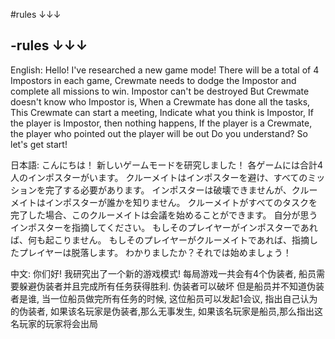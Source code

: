 #rules ↓↓↓

-rules ↓↓↓
-------------------------------------------------------------------------------------------------------------
English:
Hello!
I've researched a new game mode!
There will be a total of 4 Impostors in each game,
Crewmate needs to dodge the Impostor and complete all missions to win.
Impostor can't be destroyed
But Crewmate doesn't know who Impostor is,
When a Crewmate has done all the tasks,
This Crewmate can start a meeting,
Indicate what you think is Impostor,
If the player is Impostor, then nothing happens,
If the player is a Crewmate, the player who pointed out the player will be out
Do you understand? So let's get start!

日本語:
こんにちは！
新しいゲームモードを研究しました！
各ゲームには合計4人のインポスターがいます。
クルーメイトはインポスターを避け、すべてのミッションを完了する必要があります。
インポスターは破壊できませんが、クルーメイトはインポスターが誰かを知りません。
クルーメイトがすべてのタスクを完了した場合、このクルーメイトは会議を始めることができます。
自分が思うインポスターを指摘してください。
もしそのプレイヤーがインポスターであれば、何も起こりません。
もしそのプレイヤーがクルーメイトであれば、指摘したプレイヤーは脱落します。
わかりましたか？それでは始めましょう！

中文:
你们好!
我研究出了一个新的游戏模式!
每局游戏一共会有4个伪装者,
船员需要躲避伪装者并且完成所有任务获得胜利.
伪装者可以破坏
但是船员并不知道伪装者是谁,
当一位船员做完所有任务的时候,
这位船员可以发起1会议,
指出自己认为的伪装者,
如果该名玩家是伪装者,那么无事发生,
如果该名玩家是船员,那么指出这名玩家的玩家将会出局
